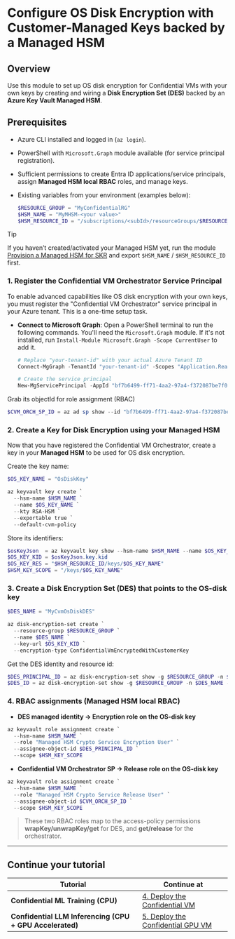 # Configure OS Disk Encryption with Customer‑Managed Keys backed by a Managed HSM

## Overview

Use this module to set up OS disk encryption for Confidential VMs with your own keys by creating and wiring a **Disk Encryption Set (DES)** backed by an **Azure Key Vault Managed HSM**.

## Prerequisites

* Azure CLI installed and logged in (`az login`).
* PowerShell with `Microsoft.Graph` module available (for service principal registration).
* Sufficient permissions to create Entra ID applications/service principals, assign **Managed HSM local RBAC** roles, and manage keys.
* Existing variables from your environment (examples below):

  ```powershell
  $RESOURCE_GROUP = "MyConfidentialRG"
  $HSM_NAME = "MyMHSM-<your value>"
  $HSM_RESOURCE_ID = "/subscriptions/<subId>/resourceGroups/$RESOURCE_GROUP/providers/Microsoft.KeyVault/managedHSMs/$HSM_NAME"
  ```

> [!TIP]
> If you haven’t created/activated your Managed HSM yet, run the module [Provision a Managed HSM for SKR](../key-management/Managed-HSM.md) and export `$HSM_NAME` / `$HSM_RESOURCE_ID` first.



### 1. Register the Confidential VM Orchestrator Service Principal

To enable advanced capabilities like OS disk encryption with your own keys, you must register the "Confidential VM Orchestrator" service principal in your Azure tenant. This is a one-time setup task.

* **Connect to Microsoft Graph**: Open a PowerShell terminal to run the following commands. You'll need the `Microsoft.Graph` module. If it's not installed, run `Install-Module Microsoft.Graph -Scope CurrentUser` to add it.

  ```powershell
  # Replace "your-tenant-id" with your actual Azure Tenant ID
  Connect-MgGraph -TenantId "your-tenant-id" -Scopes "Application.ReadWrite.All"

  # Create the service principal
  New-MgServicePrincipal -AppId "bf7b6499-ff71-4aa2-97a4-f372087be7f0" -DisplayName "Confidential VM Orchestrator"
  ```

Grab its objectId for role assignment (RBAC)

```powershell
$CVM_ORCH_SP_ID = az ad sp show --id "bf7b6499-ff71-4aa2-97a4-f372087be7f0" --query id -o tsv
```

### 2. Create a Key for Disk Encryption using your Managed HSM

Now that you have registered the Confidential VM Orchestrator, create a key in your **Managed HSM** to be used for OS disk encryption.

Create the key name:

```powershell
$OS_KEY_NAME = "OsDiskKey"

az keyvault key create `
  --hsm-name $HSM_NAME `
  --name $OS_KEY_NAME `
  --kty RSA-HSM `
  --exportable true `
  --default-cvm-policy
```

Store its identifiers:

```powershell
$osKeyJson  = az keyvault key show --hsm-name $HSM_NAME --name $OS_KEY_NAME -o json | ConvertFrom-Json
$OS_KEY_KID = $osKeyJson.key.kid
$OS_KEY_RES = "$HSM_RESOURCE_ID/keys/$OS_KEY_NAME"
$HSM_KEY_SCOPE = "/keys/$OS_KEY_NAME"
```

### 3. Create a Disk Encryption Set (DES) that points to the OS-disk key

```powershell
$DES_NAME = "MyCvmOsDiskDES"

az disk-encryption-set create `
  --resource-group $RESOURCE_GROUP `
  --name $DES_NAME `
  --key-url $OS_KEY_KID `
  --encryption-type ConfidentialVmEncryptedWithCustomerKey
```

Get the DES identity and resource id:

```powershell
$DES_PRINCIPAL_ID = az disk-encryption-set show -g $RESOURCE_GROUP -n $DES_NAME --query identity.principalId -o tsv
$DES_ID = az disk-encryption-set show -g $RESOURCE_GROUP -n $DES_NAME --query id -o tsv
```

### 4. RBAC assignments (Managed HSM local RBAC)

* **DES managed identity → Encryption role on the OS-disk key**

```powershell
az keyvault role assignment create `
  --hsm-name $HSM_NAME `
  --role "Managed HSM Crypto Service Encryption User" `
  --assignee-object-id $DES_PRINCIPAL_ID `
  --scope $HSM_KEY_SCOPE
```

* **Confidential VM Orchestrator SP → Release role on the OS-disk key**

```powershell
az keyvault role assignment create `
  --hsm-name $HSM_NAME `
  --role "Managed HSM Crypto Service Release User" `
  --assignee-object-id $CVM_ORCH_SP_ID `
  --scope $HSM_KEY_SCOPE
```

> These two RBAC roles map to the access-policy permissions **wrapKey/unwrapKey/get** for DES, and **get/release** for the orchestrator.

---

## Continue your tutorial

| Tutorial                               | Continue at                                                                                                                            |
| -------------------------------------- | -------------------------------------------------------------------------------------------------------------------------------------- |
| **Confidential ML Training (CPU)**     | [4. Deploy the Confidential VM](../../tutorials/confidential-ml-training/README.md#4-deploy-the-confidential-vm)                       |
| **Confidential LLM Inferencing (CPU + GPU Accelerated)** | [5. Deploy the Confidential GPU VM](../../tutorials/confidential-llm-inferencing/README.md#5-deploy-the-confidential-gpu-vm) |

